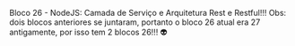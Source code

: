 Bloco 26 - NodeJS: Camada de Serviço e Arquitetura Rest e Restful!!!
Obs: dois blocos anteriores se juntaram, portanto o bloco 26 atual era 27 antigamente, por isso tem 2 blocos 26!!! :alien:
